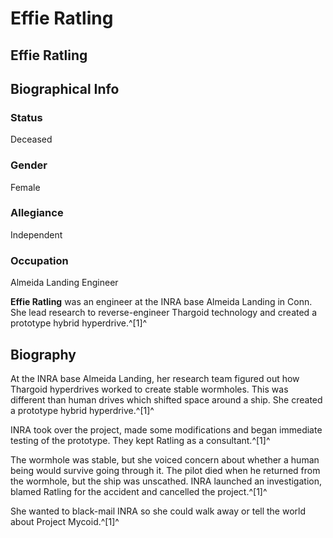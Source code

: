 # Effie Ratling
## Effie Ratling

		

## Biographical Info

### Status

Deceased

### Gender

Female

### Allegiance

Independent

### Occupation

Almeida Landing Engineer

**Effie Ratling** was an engineer at the INRA base Almeida Landing in Conn. She lead research to reverse-engineer Thargoid technology and created a prototype hybrid hyperdrive.^[1]^

## Biography

At the INRA base Almeida Landing, her research team figured out how Thargoid hyperdrives worked to create stable wormholes. This was different than human drives which shifted space around a ship. She created a prototype hybrid hyperdrive.^[1]^

INRA took over the project, made some modifications and began immediate testing of the prototype. They kept Ratling as a consultant.^[1]^

The wormhole was stable, but she voiced concern about whether a human being would survive going through it. The pilot died when he returned from the wormhole, but the ship was unscathed. INRA launched an investigation, blamed Ratling for the accident and cancelled the project.^[1]^

She wanted to black-mail INRA so she could walk away or tell the world about Project Mycoid.^[1]^